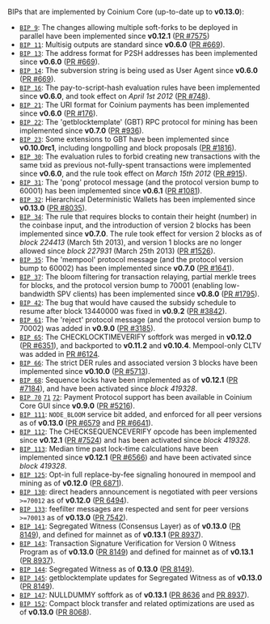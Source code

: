 BIPs that are implemented by Coinium Core (up-to-date up to **v0.13.0**):

* [`BIP 9`](https://github.com/coinium/bips/blob/master/bip-0009.mediawiki): The changes allowing multiple soft-forks to be deployed in parallel have been implemented since **v0.12.1**  ([PR #7575](https://github.com/coinium/coinium/pull/7575))
* [`BIP 11`](https://github.com/coinium/bips/blob/master/bip-0011.mediawiki): Multisig outputs are standard since **v0.6.0** ([PR #669](https://github.com/coinium/coinium/pull/669)).
* [`BIP 13`](https://github.com/coinium/bips/blob/master/bip-0013.mediawiki): The address format for P2SH addresses has been implemented since **v0.6.0** ([PR #669](https://github.com/coinium/coinium/pull/669)).
* [`BIP 14`](https://github.com/coinium/bips/blob/master/bip-0014.mediawiki): The subversion string is being used as User Agent since **v0.6.0** ([PR #669](https://github.com/coinium/coinium/pull/669)).
* [`BIP 16`](https://github.com/coinium/bips/blob/master/bip-0016.mediawiki): The pay-to-script-hash evaluation rules have been implemented since **v0.6.0**, and took effect on *April 1st 2012* ([PR #748](https://github.com/coinium/coinium/pull/748)).
* [`BIP 21`](https://github.com/coinium/bips/blob/master/bip-0021.mediawiki): The URI format for Coinium payments has been implemented since **v0.6.0** ([PR #176](https://github.com/coinium/coinium/pull/176)).
* [`BIP 22`](https://github.com/coinium/bips/blob/master/bip-0022.mediawiki): The 'getblocktemplate' (GBT) RPC protocol for mining has been implemented since **v0.7.0** ([PR #936](https://github.com/coinium/coinium/pull/936)).
* [`BIP 23`](https://github.com/coinium/bips/blob/master/bip-0023.mediawiki): Some extensions to GBT have been implemented since **v0.10.0rc1**, including longpolling and block proposals ([PR #1816](https://github.com/coinium/coinium/pull/1816)).
* [`BIP 30`](https://github.com/coinium/bips/blob/master/bip-0030.mediawiki): The evaluation rules to forbid creating new transactions with the same txid as previous not-fully-spent transactions were implemented since **v0.6.0**, and the rule took effect on *March 15th 2012* ([PR #915](https://github.com/coinium/coinium/pull/915)).
* [`BIP 31`](https://github.com/coinium/bips/blob/master/bip-0031.mediawiki): The 'pong' protocol message (and the protocol version bump to 60001) has been implemented since **v0.6.1** ([PR #1081](https://github.com/coinium/coinium/pull/1081)).
* [`BIP 32`](https://github.com/coinium/bips/blob/master/bip-0032.mediawiki): Hierarchical Deterministic Wallets has been implemented since **v0.13.0** ([PR #8035](https://github.com/coinium/coinium/pull/8035)).
* [`BIP 34`](https://github.com/coinium/bips/blob/master/bip-0034.mediawiki): The rule that requires blocks to contain their height (number) in the coinbase input, and the introduction of version 2 blocks has been implemented since **v0.7.0**. The rule took effect for version 2 blocks as of *block 224413* (March 5th 2013), and version 1 blocks are no longer allowed since *block 227931* (March 25th 2013) ([PR #1526](https://github.com/coinium/coinium/pull/1526)).
* [`BIP 35`](https://github.com/coinium/bips/blob/master/bip-0035.mediawiki): The 'mempool' protocol message (and the protocol version bump to 60002) has been implemented since **v0.7.0** ([PR #1641](https://github.com/coinium/coinium/pull/1641)).
* [`BIP 37`](https://github.com/coinium/bips/blob/master/bip-0037.mediawiki): The bloom filtering for transaction relaying, partial merkle trees for blocks, and the protocol version bump to 70001 (enabling low-bandwidth SPV clients) has been implemented since **v0.8.0** ([PR #1795](https://github.com/coinium/coinium/pull/1795)).
* [`BIP 42`](https://github.com/coinium/bips/blob/master/bip-0042.mediawiki): The bug that would have caused the subsidy schedule to resume after block 13440000 was fixed in **v0.9.2** ([PR #3842](https://github.com/coinium/coinium/pull/3842)).
* [`BIP 61`](https://github.com/coinium/bips/blob/master/bip-0061.mediawiki): The 'reject' protocol message (and the protocol version bump to 70002) was added in **v0.9.0** ([PR #3185](https://github.com/coinium/coinium/pull/3185)).
* [`BIP 65`](https://github.com/coinium/bips/blob/master/bip-0065.mediawiki): The CHECKLOCKTIMEVERIFY softfork was merged in **v0.12.0** ([PR #6351](https://github.com/coinium/coinium/pull/6351)), and backported to **v0.11.2** and **v0.10.4**. Mempool-only CLTV was added in [PR #6124](https://github.com/coinium/coinium/pull/6124).
* [`BIP 66`](https://github.com/coinium/bips/blob/master/bip-0066.mediawiki): The strict DER rules and associated version 3 blocks have been implemented since **v0.10.0** ([PR #5713](https://github.com/coinium/coinium/pull/5713)).
* [`BIP 68`](https://github.com/coinium/bips/blob/master/bip-0068.mediawiki): Sequence locks have been implemented as of **v0.12.1**  ([PR #7184](https://github.com/coinium/coinium/pull/7184)), and have been activated since *block 419328*.
* [`BIP 70`](https://github.com/coinium/bips/blob/master/bip-0070.mediawiki) [`71`](https://github.com/coinium/bips/blob/master/bip-0071.mediawiki) [`72`](https://github.com/coinium/bips/blob/master/bip-0072.mediawiki): Payment Protocol support has been available in Coinium Core GUI since **v0.9.0** ([PR #5216](https://github.com/coinium/coinium/pull/5216)).
* [`BIP 111`](https://github.com/coinium/bips/blob/master/bip-0111.mediawiki): `NODE_BLOOM` service bit added, and enforced for all peer versions as of **v0.13.0** ([PR #6579](https://github.com/coinium/coinium/pull/6579) and [PR #6641](https://github.com/coinium/coinium/pull/6641)).
* [`BIP 112`](https://github.com/coinium/bips/blob/master/bip-0112.mediawiki): The CHECKSEQUENCEVERIFY opcode has been implemented since **v0.12.1** ([PR #7524](https://github.com/coinium/coinium/pull/7524)) and has been activated since *block 419328*.
* [`BIP 113`](https://github.com/coinium/bips/blob/master/bip-0113.mediawiki): Median time past lock-time calculations have been implemented since **v0.12.1** ([PR #6566](https://github.com/coinium/coinium/pull/6566)) and have been activated since *block 419328*.
* [`BIP 125`](https://github.com/coinium/bips/blob/master/bip-0125.mediawiki): Opt-in full replace-by-fee signaling honoured in mempool and mining as of **v0.12.0** ([PR 6871](https://github.com/coinium/coinium/pull/6871)).
* [`BIP 130`](https://github.com/coinium/bips/blob/master/bip-0130.mediawiki): direct headers announcement is negotiated with peer versions `>=70012` as of **v0.12.0** ([PR 6494](https://github.com/coinium/coinium/pull/6494)).
* [`BIP 133`](https://github.com/coinium/bips/blob/master/bip-0133.mediawiki): feefilter messages are respected and sent for peer versions `>=70013` as of **v0.13.0** ([PR 7542](https://github.com/coinium/coinium/pull/7542)).
* [`BIP 141`](https://github.com/coinium/bips/blob/master/bip-0141.mediawiki): Segregated Witness (Consensus Layer) as of **v0.13.0** ([PR 8149](https://github.com/coinium/coinium/pull/8149)), and defined for mainnet as of **v0.13.1** ([PR 8937](https://github.com/coinium/coinium/pull/8937)).
* [`BIP 143`](https://github.com/coinium/bips/blob/master/bip-0143.mediawiki): Transaction Signature Verification for Version 0 Witness Program as of **v0.13.0** ([PR 8149](https://github.com/coinium/coinium/pull/8149)) and defined for mainnet as of **v0.13.1** ([PR 8937](https://github.com/coinium/coinium/pull/8937)).
* [`BIP 144`](https://github.com/coinium/bips/blob/master/bip-0144.mediawiki): Segregated Witness as of **0.13.0** ([PR 8149](https://github.com/coinium/coinium/pull/8149)).
* [`BIP 145`](https://github.com/coinium/bips/blob/master/bip-0145.mediawiki): getblocktemplate updates for Segregated Witness as of **v0.13.0** ([PR 8149](https://github.com/coinium/coinium/pull/8149)).
* [`BIP 147`](https://github.com/coinium/bips/blob/master/bip-0147.mediawiki): NULLDUMMY softfork as of **v0.13.1** ([PR 8636](https://github.com/coinium/coinium/pull/8636) and [PR 8937](https://github.com/coinium/coinium/pull/8937)).
* [`BIP 152`](https://github.com/coinium/bips/blob/master/bip-0152.mediawiki): Compact block transfer and related optimizations are used as of **v0.13.0** ([PR 8068](https://github.com/coinium/coinium/pull/8068)).
